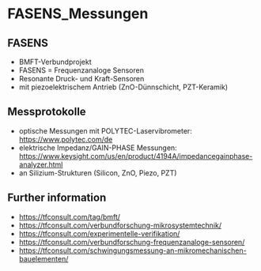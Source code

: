 # FASENS_Messungen

## FASENS
- BMFT-Verbundprojekt
- FASENS = Frequenzanaloge Sensoren
- Resonante Druck- und Kraft-Sensoren
- mit piezoelektrischem Antrieb (ZnO-Dünnschicht, PZT-Keramik)  

## Messprotokolle 
- optische Messungen mit POLYTEC-Laservibrometer: https://www.polytec.com/de
- elektrische Impedanz/GAIN-PHASE Messungen: https://www.keysight.com/us/en/product/4194A/impedancegainphase-analyzer.html
- an Silizium-Strukturen (Silicon, ZnO, Piezo, PZT)

## Further information
- https://tfconsult.com/tag/bmft/
- https://tfconsult.com/verbundforschung-mikrosystemtechnik/
- https://tfconsult.com/experimentelle-verifikation/
- https://tfconsult.com/verbundforschung-frequenzanaloge-sensoren/
- https://tfconsult.com/schwingungsmessung-an-mikromechanischen-bauelementen/

